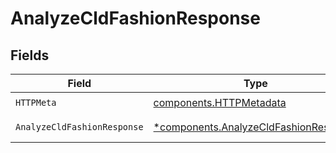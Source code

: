 # AnalyzeCldFashionResponse


## Fields

| Field                                                                                         | Type                                                                                          | Required                                                                                      | Description                                                                                   |
| --------------------------------------------------------------------------------------------- | --------------------------------------------------------------------------------------------- | --------------------------------------------------------------------------------------------- | --------------------------------------------------------------------------------------------- |
| `HTTPMeta`                                                                                    | [components.HTTPMetadata](../../models/components/httpmetadata.md)                            | :heavy_check_mark:                                                                            | N/A                                                                                           |
| `AnalyzeCldFashionResponse`                                                                   | [*components.AnalyzeCldFashionResponse](../../models/components/analyzecldfashionresponse.md) | :heavy_minus_sign:                                                                            | Analysis succeeded                                                                            |